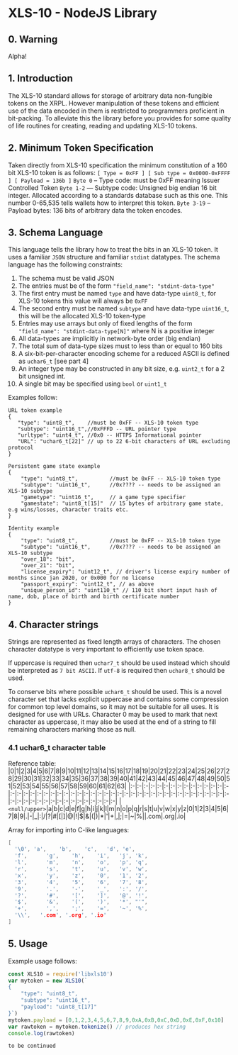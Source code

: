 # XLS-10 - NodeJS Library
## 0. Warning
Alpha!

## 1. Introduction
The XLS-10 standard allows for storage of arbitrary data non-fungible tokens on the XRPL. However manipulation of these tokens and efficient use of the data encoded in them is restricted to programmers proficient in bit-packing. To alleviate this the library before you provides for some quality of life routines for creating, reading and updating XLS-10 tokens.

## 2. Minimum Token Specification
Taken directly from XLS-10 specification the minimum constitution of a 160 bit XLS-10 token is as follows:
```[ Type = 0xFF ] [ Sub type = 0x0000-0xFFFF ] [ Payload = 136b ]```
`Byte 0` – Type code: must be 0xFF meaning Issuer Controlled Token
`Byte 1-2` — Subtype code: Unsigned big endian 16 bit integer. Allocated according to a standards database such as this one. This number 0-65,535 tells wallets how to interpret this token.
`Byte 3-19` – Payload bytes: 136 bits of arbitrary data the token encodes.

## 3. Schema Language
This language tells the library how to treat the bits in an XLS-10 token. It uses a familiar `JSON` structure and familiar `stdint` datatypes.
The schema language has the following constraints:
1. The schema must be valid JSON
2. The entries must be of the form `"field_name": "stdint-data-type"`
3. The first entry must be named `type` and have data-type `uint8_t`, for XLS-10 tokens this value will always be `0xFF`
4. The second entry must be named `subtype` and have data-type `uint16_t`, this will be the allocated XLS-10 token-type
5. Entries may use arrays but only of fixed lengths of the form `"field_name": "stdint-data-type[N]"` where N is a positive integer
6. All data-types are implicitly in network-byte order (big endian)
7. The total sum of data-type sizes must to less than or equal to 160 bits
8. A six-bit-per-character encoding scheme for a reduced ASCII is defined as `uchar6_t` [see part 4]
9. An integer type may be constructed in any bit size, e.g. `uint2_t` for a 2 bit unsigned int.
10. A single bit may be specified using  `bool` or `uint1_t`

 Examples follow:
 ```
URL token example
{
	"type": "uint8_t",    //must be 0xFF -- XLS-10 token type
	"subtype": "uint16_t",//0xFFFD -- URL pointer type
	"urltype": "uint4_t", //0x0 -- HTTPS Informational pointer
	"URL": "uchar6_t[22]" // up to 22 6-bit characters of URL excluding protocol
}
```

```
Persistent game state example
{
	"type": "uint8_t",          //must be 0xFF -- XLS-10 token type
	"subtype": "uint16_t",      //0x???? -- needs to be assigned an XLS-10 subtype
	"gametype": "uint16_t",     // a game type specifier
	"gamestate": "uint8_t[15]"  // 15 bytes of arbitrary game state, e.g wins/losses, character traits etc.
}
 ```

```
Identity example 
{
	"type": "uint8_t",          //must be 0xFF -- XLS-10 token type
	"subtype": "uint16_t",      //0x???? -- needs to be assigned an XLS-10 subtype
	"over_18": "bit",
	"over_21": "bit",
	"license_expiry": "uint12_t", // driver's license expiry number of months since jan 2020, or 0x000 for no license
	"passport_expiry": "uint12_t", // as above
	"unique_person_id": "uint110_t" // 110 bit short input hash of name, dob, place of birth and birth certificate number
}
```

## 4. Character strings
Strings are represented as fixed length arrays of characters. The chosen character datatype is very important to efficiently use token space.

If uppercase is required then `uchar7_t` should be used instead which should be interpreted as `7 bit ASCII`. If `utf-8` is required then `uchar8_t` should be used.

To conserve bits where possible `uchar6_t` should be used. This is a novel character set that lacks explicit uppercase and contains some compression for common top level domains, so it may not be suitable for all uses. It is designed for use with URLs. Character 0 may be used to mark that next character as uppercase, it may also be used at the end of a string to fill remaining characters marking those as null.

### 4.1 uchar6_t character table
Reference table:
|0|1|2|3|4|5|6|7|8|9|10|11|12|13|14|15|16|17|18|19|20|21|22|23|24|25|26|27|28|29|30|31|32|33|34|35|36|37|38|39|40|41|42|43|44|45|46|47|48|49|50|51|52|53|54|55|56|57|58|59|60|61|62|63|
|:-|:-|:-|:-|:-|:-|:-|:-|:-|:-|:-|:-|:-|:-|:-|:-|:-|:-|:-|:-|:-|:-|:-|:-|:-|:-|:-|:-|:-|:-|:-|:-|:-|:-|:-|:-|:-|:-|:-|:-|:-|:-|:-|:-|:-|:-|:-|:-|:-|:-|:-|:-|:-|:-|:-|:-|:-|:-|:-|:-|:-|:-|:-|:-|
|`<null/upper>`|a|b|c|d|e|f|g|h|i|j|k|l|m|n|o|p|q|r|s|t|u|v|w|x|y|z|0|1|2|3|4|5|6|7|8|9|.|-|_|:|/|?|#|[|]|@|!|$|&|(|)|*|'|+|,|;|=|~|%|\|.com|.org|.io|

Array for importing into C-like languages:
```C++
[
  '\0', 'a',    'b',    'c',   'd', 'e',
  'f',      'g',    'h',    'i',   'j', 'k',
  'l',      'm',    'n',    'o',   'p', 'q',
  'r',      's',    't',    'u',   'v', 'w',
  'x',      'y',    'z',    '0',   '1', '2',
  '3',      '4',    '5',    '6',   '7', '8',
  '9',      '.',    '-',    '_',   ':', '/',
  '?',      '#',    '[',    ']',   '@', '!',
  '$',      '&',    '(',    ')',   '*', "'",
  '+',      ',',    ';',    '=',   '~', '%',
  '\\',   '.com', '.org', '.io'
]
```

## 5. Usage
Example usage follows:
```js
const XLS10 = require('libxls10')
var mytoken = new XLS10(`
{
    "type": "uint8_t",
    "subtype": "uint16_t",
    "payload": "uint8_t[17]"
}`)
mytoken.payload = [0,1,2,3,4,5,6,7,8,9,0xA,0xB,0xC,0xD,0xE,0xF,0x10]
var rawtoken = mytoken.tokenize() // produces hex string
console.log(rawtoken)
```

`to be continued`

